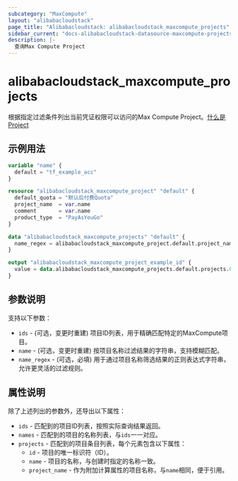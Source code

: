 ```yaml
---
subcategory: "MaxCompute"
layout: "alibabacloudstack"
page_title: "Alibabacloudstack: alibabacloudstack_maxcompute_projects"
sidebar_current: "docs-alibabacloudstack-datasource-maxcompute-projects"
description: |-
  查询Max Compute Project
---
```


# alibabacloudstack_maxcompute_projects

根据指定过滤条件列出当前凭证权限可以访问的Max Compute Project。[什么是Project](https://www.alibabacloud.com/help/en/maxcompute/)

## 示例用法

```terraform
variable "name" {
  default = "tf_example_acc"
}

resource "alibabacloudstack_maxcompute_project" "default" {
  default_quota = "默认后付费Quota"
  project_name  = var.name
  comment       = var.name
  product_type  = "PayAsYouGo"
}

data "alibabacloudstack_maxcompute_projects" "default" {
  name_regex = alibabacloudstack_maxcompute_project.default.project_name
}

output "alibabacloudstack_maxcompute_project_example_id" {
  value = data.alibabacloudstack_maxcompute_projects.default.projects.0.project_name
}
```

## 参数说明

支持以下参数：
* `ids` - (可选，变更时重建) 项目ID列表，用于精确匹配特定的MaxCompute项目。
* `name` - (可选，变更时重建) 按项目名称过滤结果的字符串，支持模糊匹配。
* `name_regex` - (可选，必填) 用于通过项目名称筛选结果的正则表达式字符串，允许更灵活的过滤规则。

## 属性说明

除了上述列出的参数外，还导出以下属性：
* `ids` - 匹配到的项目ID列表，按照实际查询结果返回。
* `names` - 匹配到的项目的名称列表，与`ids`一一对应。
* `projects` - 匹配到的项目条目列表，每个元素包含以下属性：
  * `id` - 项目的唯一标识符（ID）。
  * `name` - 项目的名称，与创建时指定的名称一致。
  * `project_name` - 作为附加计算属性的项目名称，与`name`相同，便于引用。
